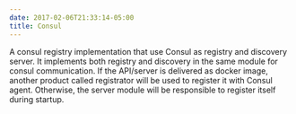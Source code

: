 ```yaml
---
date: 2017-02-06T21:33:14-05:00
title: Consul
---
```


A consul registry implementation that use Consul as registry and discovery
server. It implements both registry and discovery in the same module for
consul communication. If the API/server is delivered as docker image, another
product called registrator will be used to register it with Consul agent.
Otherwise, the server module will be responsible to register itself during
startup.

